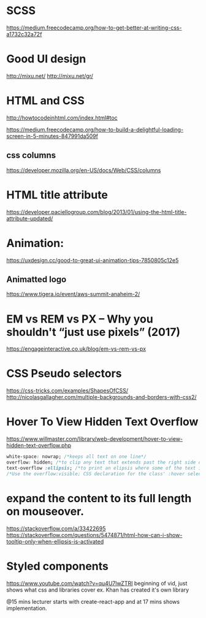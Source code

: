# SCSS
https://medium.freecodecamp.org/how-to-get-better-at-writing-css-a1732c32a72f

# Good UI design
http://mixu.net/
http://mixu.net/gr/

# HTML and CSS
http://howtocodeinhtml.com/index.html#toc

https://medium.freecodecamp.org/how-to-build-a-delightful-loading-screen-in-5-minutes-847991da509f

## css columns
https://developer.mozilla.org/en-US/docs/Web/CSS/columns

# HTML title attribute
https://developer.paciellogroup.com/blog/2013/01/using-the-html-title-attribute-updated/

# Animation:
https://uxdesign.cc/good-to-great-ui-animation-tips-7850805c12e5

## Animatted logo
https://www.tigera.io/event/aws-summit-anaheim-2/

# EM vs REM vs PX – Why you shouldn't “just use pixels” (2017)
https://engageinteractive.co.uk/blog/em-vs-rem-vs-px

# CSS Pseudo selectors
https://css-tricks.com/examples/ShapesOfCSS/
http://nicolasgallagher.com/multiple-backgrounds-and-borders-with-css2/

# Hover To View Hidden Text Overflow
https://www.willmaster.com/library/web-development/hover-to-view-hidden-text-overflow.php

```css
white-space: nowrap; /*keeps all text on one line*/
overflow: hidden; /*to clip any text that extends past the right side of the container.*/
text-overflow :ellipsis; /*to print an elipsis where some of the text is clipped.*/
/*Use the overflow:visible; CSS declaration for the class' :hover selector.*/
```

# expand the content to its full length on mouseover.
https://stackoverflow.com/a/33422695
https://stackoverflow.com/questions/5474871/html-how-can-i-show-tooltip-only-when-ellipsis-is-activated

# Styled components
https://www.youtube.com/watch?v=qu4U7lwZTRI
beginning of vid, just shows what css and libraries cover ex. Khan has created it's own library

@15 mins lecturer starts with create-react-app and at 17 mins shows implementation.
